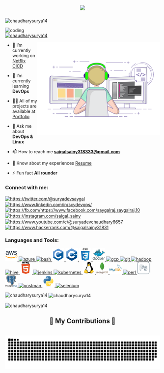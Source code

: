 <h1 align="center">
    <img src="https://readme-typing-svg.herokuapp.com/?font=Righteous&size=35&center=true&vCenter=true&width=500&height=70&duration=4000&lines=Hi+There!+👋;+I'm+Suryadev+Chaudhary!;" />
    
</h1>
<!--<h3 align="center">A passionate DevOps Engineer from India</h3> -->

<p align="left"> <img src="https://komarev.com/ghpvc/?username=chaudharysurya14&label=Profile%20views&color=0e75b6&style=flat" alt="chaudharysurya14" /> </p>
<!-- <img align="right" alt="coding" width="1000" src="https://github.com/chaudharysurya14/chaudharysurya14/blob/main/ASCII.jpg" -->
<img align="right" alt="coding" width="1000" src="https://cdn.videoplasty.com/animation/midnight-coding-late-night-session-lofi-animation-stock-animation-51917-1280x720.jpg"> 

<p align="left"> <a href="https://github.com/ryo-ma/github-profile-trophy"><img src="https://github-profile-trophy.vercel.app/?username=chaudharysurya14" alt="chaudharysurya14" /></a> </p>

<img align="right" alt="Coding" width="400" src="https://raw.githubusercontent.com/devSouvik/devSouvik/master/gif3.gif">

- 🔭 I’m currently working on [Netflix CICD](https://github.com/chaudharysurya14/Netflix_CICD_Project.git)

- 🌱 I’m currently learning **DevOps**

- 👨‍💻 All of my projects are available at [Portfolio](https://chaudharysurya14.github.io/cyber.playboy/)

- 💬 Ask me about **DevOps & Linux**

- 📫 How to reach me **saigalsainy318333@gmail.com**

- 📄 Know about my experiences [Resume](https://docs.google.com/document/d/18vyy8xx-YJOSt6IKdQJkftqb4Kf8gWQeFRVCoDEZVZg/edit?usp=sharing)

- ⚡ Fun fact **All rounder**

<h3 align="left">Connect with me:</h3>
<p align="left">
<a href="https://twitter.com/https://twitter.com/@suryadevsaygal" target="blank"><img align="center" src="https://raw.githubusercontent.com/rahuldkjain/github-profile-readme-generator/master/src/images/icons/Social/twitter.svg" alt="https://twitter.com/@suryadevsaygal" height="30" width="40" /></a>
<a href="https://linkedin.com/in/https://www.linkedin.com/in/scydevops/" target="blank"><img align="center" src="https://raw.githubusercontent.com/rahuldkjain/github-profile-readme-generator/master/src/images/icons/Social/linked-in-alt.svg" alt="https://www.linkedin.com/in/scydevops/" height="30" width="40" /></a>
<a href="https://fb.com/https://fb.com/https://www.facebook.com/saygalraj.saygalraj.10" target="blank"><img align="center" src="https://raw.githubusercontent.com/rahuldkjain/github-profile-readme-generator/master/src/images/icons/Social/facebook.svg" alt="https://fb.com/https://www.facebook.com/saygalraj.saygalraj.10" height="30" width="40" /></a>
<a href="https://instagram.com/https://instagram.com/saigal_sainy" target="blank"><img align="center" src="https://raw.githubusercontent.com/rahuldkjain/github-profile-readme-generator/master/src/images/icons/Social/instagram.svg" alt="https://instagram.com/saigal_sainy" height="30" width="40" /></a>
<a href="https://www.youtube.com/c/https://www.youtube.com/c/@suryadevchaudhary6657" target="blank"><img align="center" src="https://raw.githubusercontent.com/rahuldkjain/github-profile-readme-generator/master/src/images/icons/Social/youtube.svg" alt="https://www.youtube.com/c/@suryadevchaudhary6657" height="30" width="40" /></a>
<a href="https://www.hackerrank.com/https://www.hackerrank.com/@saigalsainy31831" target="blank"><img align="center" src="https://raw.githubusercontent.com/rahuldkjain/github-profile-readme-generator/master/src/images/icons/Social/hackerrank.svg" alt="https://www.hackerrank.com/@saigalsainy31831" height="30" width="40" /></a>
</p>

<h3 align="left">Languages and Tools:</h3>
<p align="left"> <a href="https://aws.amazon.com" target="_blank" rel="noreferrer"> <img src="https://raw.githubusercontent.com/devicons/devicon/master/icons/amazonwebservices/amazonwebservices-original-wordmark.svg" alt="aws" width="40" height="40"/> </a> <a href="https://azure.microsoft.com/en-in/" target="_blank" rel="noreferrer"> <img src="https://www.vectorlogo.zone/logos/microsoft_azure/microsoft_azure-icon.svg" alt="azure" width="40" height="40"/> </a> <a href="https://www.gnu.org/software/bash/" target="_blank" rel="noreferrer"> <img src="https://www.vectorlogo.zone/logos/gnu_bash/gnu_bash-icon.svg" alt="bash" width="40" height="40"/> </a> <a href="https://www.cprogramming.com/" target="_blank" rel="noreferrer"> <img src="https://raw.githubusercontent.com/devicons/devicon/master/icons/c/c-original.svg" alt="c" width="40" height="40"/> </a> <a href="https://www.w3schools.com/cpp/" target="_blank" rel="noreferrer"> <img src="https://raw.githubusercontent.com/devicons/devicon/master/icons/cplusplus/cplusplus-original.svg" alt="cplusplus" width="40" height="40"/> </a> <a href="https://www.w3schools.com/css/" target="_blank" rel="noreferrer"> <img src="https://raw.githubusercontent.com/devicons/devicon/master/icons/css3/css3-original-wordmark.svg" alt="css3" width="40" height="40"/> </a> <a href="https://www.docker.com/" target="_blank" rel="noreferrer"> <img src="https://raw.githubusercontent.com/devicons/devicon/master/icons/docker/docker-original-wordmark.svg" alt="docker" width="40" height="40"/> </a> <a href="https://cloud.google.com" target="_blank" rel="noreferrer"> <img src="https://www.vectorlogo.zone/logos/google_cloud/google_cloud-icon.svg" alt="gcp" width="40" height="40"/> </a> <a href="https://git-scm.com/" target="_blank" rel="noreferrer"> <img src="https://www.vectorlogo.zone/logos/git-scm/git-scm-icon.svg" alt="git" width="40" height="40"/> </a> <a href="https://hadoop.apache.org/" target="_blank" rel="noreferrer"> <img src="https://www.vectorlogo.zone/logos/apache_hadoop/apache_hadoop-icon.svg" alt="hadoop" width="40" height="40"/> </a> <a href="https://hive.apache.org/" target="_blank" rel="noreferrer"> <img src="https://www.vectorlogo.zone/logos/apache_hive/apache_hive-icon.svg" alt="hive" width="40" height="40"/> </a> <a href="https://www.w3.org/html/" target="_blank" rel="noreferrer"> <img src="https://raw.githubusercontent.com/devicons/devicon/master/icons/html5/html5-original-wordmark.svg" alt="html5" width="40" height="40"/> </a> <a href="https://www.jenkins.io" target="_blank" rel="noreferrer"> <img src="https://www.vectorlogo.zone/logos/jenkins/jenkins-icon.svg" alt="jenkins" width="40" height="40"/> </a> <a href="https://kubernetes.io" target="_blank" rel="noreferrer"> <img src="https://www.vectorlogo.zone/logos/kubernetes/kubernetes-icon.svg" alt="kubernetes" width="40" height="40"/> </a> <a href="https://www.linux.org/" target="_blank" rel="noreferrer"> <img src="https://raw.githubusercontent.com/devicons/devicon/master/icons/linux/linux-original.svg" alt="linux" width="40" height="40"/> </a> <a href="https://www.mongodb.com/" target="_blank" rel="noreferrer"> <img src="https://raw.githubusercontent.com/devicons/devicon/master/icons/mongodb/mongodb-original-wordmark.svg" alt="mongodb" width="40" height="40"/> </a> <a href="https://www.mysql.com/" target="_blank" rel="noreferrer"> <img src="https://raw.githubusercontent.com/devicons/devicon/master/icons/mysql/mysql-original-wordmark.svg" alt="mysql" width="40" height="40"/> </a> <a href="https://www.perl.org/" target="_blank" rel="noreferrer"> <img src="https://api.iconify.design/logos-perl.svg" alt="perl" width="40" height="40"/> </a> <a href="https://www.photoshop.com/en" target="_blank" rel="noreferrer"> <img src="https://raw.githubusercontent.com/devicons/devicon/master/icons/photoshop/photoshop-line.svg" alt="photoshop" width="40" height="40"/> </a> <a href="https://www.postgresql.org" target="_blank" rel="noreferrer"> <img src="https://raw.githubusercontent.com/devicons/devicon/master/icons/postgresql/postgresql-original-wordmark.svg" alt="postgresql" width="40" height="40"/> </a> <a href="https://postman.com" target="_blank" rel="noreferrer"> <img src="https://www.vectorlogo.zone/logos/getpostman/getpostman-icon.svg" alt="postman" width="40" height="40"/> </a> <a href="https://www.python.org" target="_blank" rel="noreferrer"> <img src="https://raw.githubusercontent.com/devicons/devicon/master/icons/python/python-original.svg" alt="python" width="40" height="40"/> </a> <a href="https://www.selenium.dev" target="_blank" rel="noreferrer"> <img src="https://raw.githubusercontent.com/detain/svg-logos/780f25886640cef088af994181646db2f6b1a3f8/svg/selenium-logo.svg" alt="selenium" width="40" height="40"/> </a> </p>

<p><img align="left" src="https://github-readme-stats.vercel.app/api/top-langs?username=chaudharysurya14&show_icons=true&locale=en&layout=compact&theme=tokyonight" alt="chaudharysurya14" /></p>

<p>&nbsp;<img align="center" src="https://github-readme-stats.vercel.app/api?username=chaudharysurya14&show_icons=true&locale=en&theme=tokyonight" alt="chaudharysurya14" /></p>

<p><img align="center" src="https://github-readme-streak-stats.herokuapp.com/?user=chaudharysurya14&theme=tokyonight" alt="chaudharysurya14" /></p>

<!--### 🔝 My Github Contributions
![Snake animation](https://github.com/chaudharysurya14/chaudharysurya14/blob/output/github-contribution-grid-snake.svg) -->
<div align="center">
  <h2>🐍 My Contributions 🐍</h2>
  <br>
  <img alt="snake eating my contributions" src="https://raw.githubusercontent.com/salesp07/salesp07/output/github-contribution-grid-snake.svg" />
  
  <br/><br/><br/>
</div>
